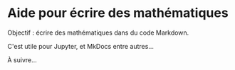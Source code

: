 # Aide pour écrire des mathématiques

Objectif : écrire des mathématiques dans du code Markdown.

C'est utile pour Jupyter, et MkDocs entre autres...

À suivre...
